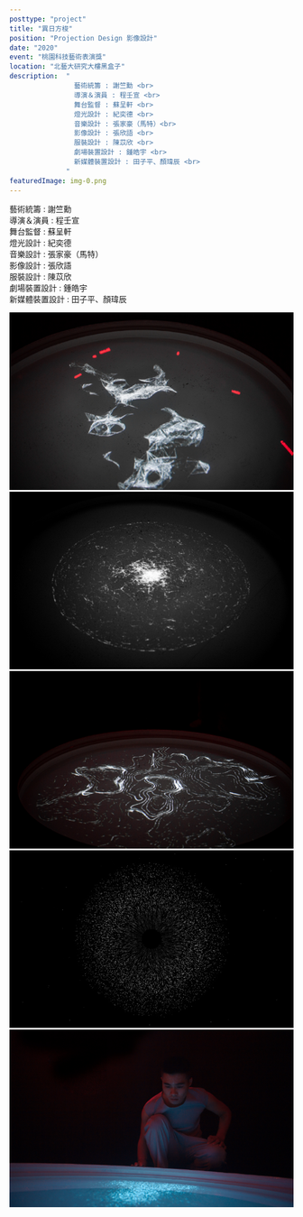 ```yaml
---
posttype: "project"
title: "異日方梭"
position: "Projection Design 影像設計"
date: "2020"
event: "桃園科技藝術表演獎"
location: "北藝大研究大樓黑盒子"
description:  "
                藝術統籌 : 謝竺勳 <br>
                導演＆演員 : 程壬宣 <br>
                舞台監督 : 蘇呈軒 <br>
                燈光設計 : 紀奕德 <br>
                音樂設計 : 張家豪（馬特）<br>
                影像設計 : 張欣語 <br>
                服裝設計 : 陳苡欣 <br>
                劇場裝置設計 : 鍾皓宇 <br>
                新媒體裝置設計 : 田子平、顏瑋辰 <br>
              "
featuredImage: img-0.png
---
```

藝術統籌 : 謝竺勳 <br>
導演＆演員 : 程壬宣 <br>
舞台監督 : 蘇呈軒 <br>
燈光設計 : 紀奕德 <br>
音樂設計 : 張家豪（馬特）<br>
影像設計 : 張欣語 <br>
服裝設計 : 陳苡欣 <br>
劇場裝置設計 : 鍾皓宇 <br>
新媒體裝置設計 : 田子平、顏瑋辰 <br>
<div class="project_box">
<img class="project_subimg" src="./img-0.png">
</div>
<div class="project_box">
<img class="project_subimg" src="./img-1.png">
</div>
<div class="project_box">
<img class="project_subimg" src="./img-2.png">
</div>
<div class="project_box">
<img class="project_subimg" src="./img-3.png">
</div>
<div class="project_box">
<img class="project_subimg" src="./img-4.png">
</div>
<div class="project_box"></div>
